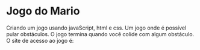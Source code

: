 # Jogo do Mario 
Criando um jogo usando javaScript, html e css.
Um jogo onde é possível pular obstáculos. O jogo termina quando você colide com algum obstáculo.
O site de acesso ao jogo é: 